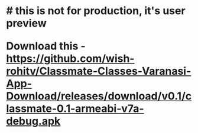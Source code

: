 <h1 classmate classes app releases </h1>

**# this is not for production, it's user preview**

Download this - https://github.com/wish-rohitv/Classmate-Classes-Varanasi-App-Download/releases/download/v0.1/classmate-0.1-armeabi-v7a-debug.apk
